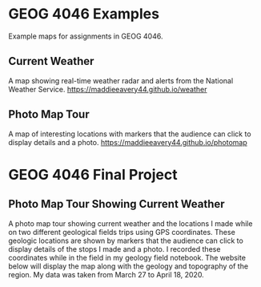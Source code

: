 # GEOG 4046 Examples
Example maps for assignments in GEOG 4046.

## Current Weather
A map showing real-time weather radar and alerts from the National Weather Service.
<https://maddieeavery44.github.io/weather>

## Photo Map Tour
A map of interesting locations with markers that the audience can click to display details and a photo.
<https://maddieeavery44.github.io/photomap>

# GEOG 4046 Final Project

## Photo Map Tour Showing Current Weather
A photo map tour showing current weather and the locations I made while on two different geological fields trips using GPS coordinates. These geologic locations are shown by markers that the audience can click to display details of the stops I made and a photo. I recorded these coordinates while in the field in my geology field notebook. The website below will display the map along with the geology and topography of the region. My data was taken from March 27 to April 18, 2020.
